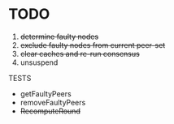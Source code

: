 # TODO

1. ~~determine faulty nodes~~
2. ~~exclude faulty nodes from current peer-set~~
3. ~~clear caches and re-run consensus~~
4. unsuspend

TESTS

- getFaultyPeers
- removeFaultyPeers
- ~~RecomputeRound~~
